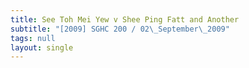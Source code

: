 ```yaml
---
title: See Toh Mei Yew v Shee Ping Fatt and Another
subtitle: "[2009] SGHC 200 / 02\_September\_2009"
tags: null
layout: single
---
```


